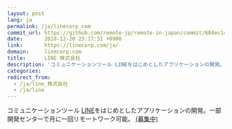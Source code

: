 ```yaml
---
layout: post
lang: ja
permalink: /ja/linecorp_com
commit_url: https://github.com/remote-jp/remote-in-japan/commit/604ec14d65cbca081ebd6aa5f432a0528727cf16
date:       2018-12-20 23:17:31 +0900
link:       https://linecorp.com/ja/
domain:     linecorp.com
title:      LINE 株式会社
description: 'コミュニケーションツール LINEをはじめとしたアプリケーションの開発。一部開発センターで月に一回リモートワーク可能。 (募集中)'
categories: 
redirect_from:
  - /ja/line_株式会社
  - /ja/line
---
```


<p>コミュニケーションツール <a href="https://line.me">LINE</a>をはじめとしたアプリケーションの開発。一部開発センターで月に一回リモートワーク可能。 <a href="https://linecorp.com/ja/career/">(募集中)</a></p>
